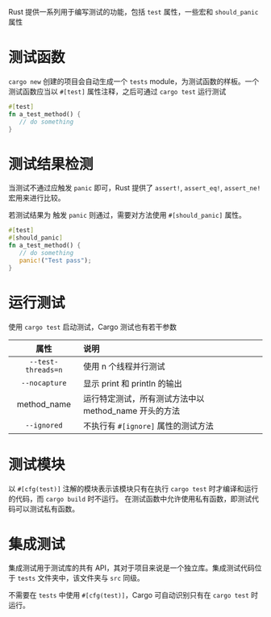 Rust 提供一系列用于编写测试的功能，包括 `test` 属性，一些宏和 `should_panic` 属性
# 测试函数

`cargo new` 创建的项目会自动生成一个 `tests` module，为测试函数的样板。一个测试函数应当以 `#[test]` 属性注释，之后可通过 `cargo test` 运行测试

```rust
#[test]
fn a_test_method() {
   // do something
}
```
# 测试结果检测

当测试不通过应触发 `panic` 即可，Rust 提供了 `assert!`, `assert_eq!`, `assert_ne!` 宏用来进行比较。

若测试结果为 触发 `panic` 则通过，需要对方法使用 `#[should_panic]` 属性。

```rust
#[test]
#[should_panic]
fn a_test_method() {
   // do something
   panic!("Test pass");
}
```
# 运行测试

使用 `cargo test` 启动测试，Cargo 测试也有若干参数

|         属性         | 说明                                |
|:------------------:|:----------------------------------|
| `--test-threads=n` | 使用 n 个线程并行测试                      |
|   `--nocapture`    | 显示 print 和 println 的输出            |
|    method_name     | 运行特定测试，所有测试方法中以 method_name 开头的方法 |
|    `--ignored`     | 不执行有 `#[ignore]` 属性的测试方法          |
# 测试模块

以 `#[cfg(test)]` 注解的模块表示该模块只有在执行 `cargo test` 时才编译和运行的代码，而 `cargo build` 时不运行。
在测试函数中允许使用私有函数，即测试代码可以测试私有函数。
# 集成测试

集成测试用于测试库的共有 API，其对于项目来说是一个独立库。集成测试代码位于 `tests` 文件夹中，该文件夹与 `src` 同级。

不需要在 `tests` 中使用 `#[cfg(test)]`，Cargo 可自动识别只有在 `cargo test` 时运行。